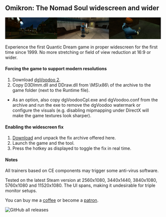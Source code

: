 ## Omikron: The Nomad Soul widescreen and wider
![](preview.jpg)

Experience the first Quantic Dream game in proper widescreen for the first time since 1999. No more stretching or field of view reduction at 16:9 or wider.

#### Forcing the game to support modern resolutions
1. Download [dgVoodoo 2](https://github.com/dege-diosg/dgVoodoo2/releases).
2. Copy D3DImm.dll and DDraw.dll from \MS\x86\ of the archive to the game folder (next to the Runtime file).
* As an option, also copy dgVoodooCpl.exe and dgVoodoo.conf from the archive and run the exe to remove the dgVoodoo watermark or configure the visuals (e.g. disabling mipmapping under DirectX will make the game textures look sharper).

#### Enabling the widescreen fix
1. [Download](/../../releases) and unpack the fix archive offered here.
2. Launch the game and the tool.
3. Press the hotkey as displayed to toggle the fix in real time.

#### Notes
All trainers based on CE components may trigger some anti-virus software.

Tested on the latest Steam version at 2560x1080, 3440x1440, 3840x1080, 5760x1080 and 11520x1080. The UI spans, making it undesirable for triple monitor setups.

You can buy me a [coffee](https://ko-fi.com/rozziroxx) or become a [patron](https://www.patreon.com/rozzi).

![GitHub all releases](https://img.shields.io/github/downloads/RoseTheFlower/OmikronTheNomadSoulWide/total?style=flat-square)
